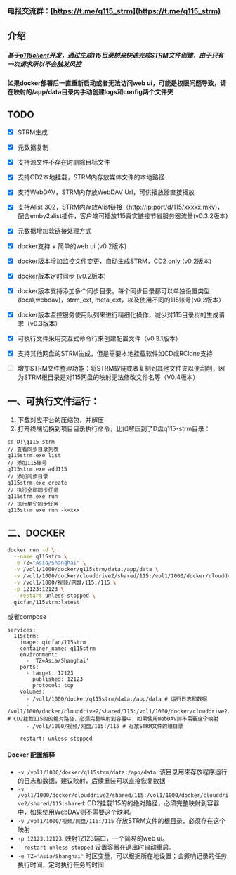 ### 电报交流群：[https://t.me/q115_strm](https://t.me/q115_strm)

## 介绍
##### 基于[p115client](https://github.com/ChenyangGao/p115client)开发，通过生成115目录树来快速完成STRM文件创建，由于只有一次请求所以不会触发风控

#### 如果docker部署后一直重新启动或者无法访问web ui，可能是权限问题导致，请在映射的/app/data目录内手动创建logs和config两个文件夹

## TODO
- [x] STRM生成
- [x] 元数据复制
- [x] 支持源文件不存在时删除目标文件
- [x] 支持CD2本地挂载，STRM内存放媒体文件的本地路径
- [x] 支持WebDAV，STRM内存放WebDAV Url，可供播放器直接播放
- [x] 支持Alist 302，STRM内存放Alist链接（http://ip:port/d/115/xxxxx.mkv)，配合emby2alist插件，客户端可播放115真实链接节省服务器流量(v0.3.2版本)
- [x] 元数据增加软链接处理方式
- [x] docker支持 + 简单的web ui (v0.2版本)
- [x] docker版本增加监控文件变更，自动生成STRM，CD2 only (v0.2版本)
- [x] docker版本定时同步 (v0.2版本)
- [x] docker版本支持添加多个同步目录，每个同步目录都可以单独设置类型(local,webdav)，strm_ext, meta_ext，以及使用不同的115账号(v0.2版本）
- [x] docker版本监控服务使用队列来进行精细化操作，减少对115目录树的生成请求（v0.3版本）
- [x] 可执行文件采用交互式命令行来创建配置文件（v0.3.1版本）
- [x] 支持其他网盘的STRM生成，但是需要本地挂载软件如CD或RClone支持
- [ ] 增加STRM文件整理功能：将STRM软链或者复制到其他文件夹以便刮削，因为STRM根目录是对115网盘的映射无法修改文件名等（V0.4版本）


## 一、可执行文件运行：
1. 下载对应平台的压缩包，并解压
2. 打开终端切换到项目目录执行命令，比如解压到了D盘q115-strm目录：
```console
cd D:\q115-strm
// 查看同步目录列表
q115strm.exe list
// 添加115账号
q115strm.exe add115
// 添加同步目录
q115strm.exe create
// 执行全部同步任务
q115strm.exe run
// 执行单个同步任务
q115strm.exe run -k=xxx
```

## 二、DOCKER
   ```bash
   docker run -d \
     --name q115strm \
     -e TZ="Asia/Shanghai" \
     -v /vol1/1000/docker/q115strm/data:/app/data \
     -v /vol1/1000/docker/clouddrive2/shared/115:/vol1/1000/docker/clouddrive2/shared/115:shared \
     -v /vol1/1000/视频/网盘/115:/115 \
     -p 12123:12123 \
     --restart unless-stopped \
     qicfan/115strm:latest
   ```

或者compose

```
services:
  115strm:
    image: qicfan/115strm
    container_name: q115strm
    environment:
      - 'TZ=Asia/Shanghai'
    ports:
      - target: 12123
        published: 12123
        protocol: tcp
    volumes:
      - /vol1/1000/docker/q115strm/data:/app/data # 运行日志和数据
      - /vol1/1000/docker/clouddrive2/shared/115:/vol1/1000/docker/clouddrive2/shared/115:shared # CD2挂载115的的绝对路径，必须完整映射到容器中，如果使用WebDAV则不需要这个映射
      - /vol1/1000/视频/网盘/115:/115 # 存放STRM文件的根目录

    restart: unless-stopped
```

#### Docker 配置解释
- `-v /vol1/1000/docker/q115strm/data:/app/data`: 该目录用来存放程序运行的日志和数据，建议映射，后续重装可以直接恢复数据
- `-v  /vol1/1000/docker/clouddrive2/shared/115:/vol1/1000/docker/clouddrive2/shared/115:shared`: CD2挂载115的的绝对路径，必须完整映射到容器中，如果使用WebDAV则不需要这个映射。
- `-v /vol1/1000/视频/网盘/115:/115` 存放STRM文件的根目录，必须存在这个映射
- `-p 12123:12123`: 映射12123端口，一个简易的web ui。
- `--restart unless-stopped` 设置容器在退出时自动重启。
- `-e TZ="Asia/Shanghai"` 时区变量，可以根据所在地设置；会影响记录的任务执行时间，定时执行任务的时间 
